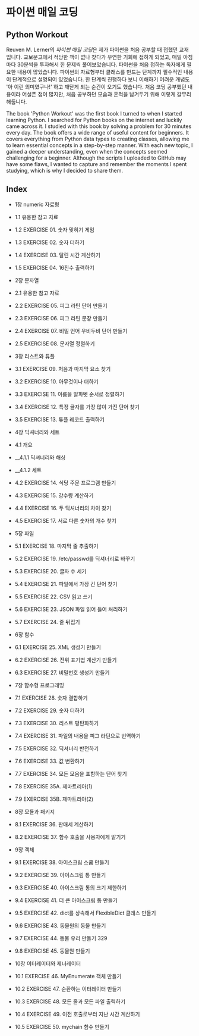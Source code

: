 # 파이썬 매일 코딩
## Python Workout

Reuven M. Lerner의 *파이썬 매일 코딩*은 제가 파이썬을 처음 공부할 때 접했던 교재입니다. 
교보문고에서 적당한 책이 없나 찾다가 우연한 기회에 접하게 되었고, 매일 아침마다 30분씩을 투자해서 한 문제씩 풀어보았습니다. 
파이썬을 처음 접하는 독자에게 필요한 내용이 많았습니다. 
파이썬의 자료형부터 클래스를 만드는 단계까지 필수적인 내용이 단계적으로 설명되어 있었습니다. 
한 단계씩 진행하다 보니 이해하기 어려운 개념도 '아 이런 의미였구나!' 하고 깨닫게 되는 순간이 오기도 했습니다. 
처음 코딩 공부했던 내용이라 어설픈 점이 많지만, 처음 공부하던 모습과 흔적을 남겨두기 위해 이렇게 갈무리해둡니다.

The book 'Python Workout' was the first book I turned to when I started learning Python. 
I searched for Python books on the internet and luckily came across it. 
I studied with this book by solving a problem for 30 minutes every day. 
The book offers a wide range of useful content for beginners. 
It covers everything from Python data types to creating classes, allowing me to learn essential concepts in a step-by-step manner. 
With each new topic, I gained a deeper understanding, even when the concepts seemed challenging for a beginner. 
Although the scripts I uploaded to GitHub may have some flaws, I wanted to capture and remember the moments I spent studying, which is why I decided to share them.


## Index
* 1장 numeric 자료형
 * 1.1 유용한 참고 자료
 * 1.2 EXERCISE 01. 숫자 맞히기 게임
 * 1.3 EXERCISE 02. 숫자 더하기
 * 1.4 EXERCISE 03. 달린 시간 계산하기
 * 1.5 EXERCISE 04. 16진수 출력하기

* 2장 문자열
 * 2.1 유용한 참고 자료
 * 2.2 EXERCISE 05. 피그 라틴 단어 만들기
 * 2.3 EXERCISE 06. 피그 라틴 문장 만들기
 * 2.4 EXERCISE 07. 비밀 언어 우비두비 단어 만들기
 * 2.5 EXERCISE 08. 문자열 정렬하기

* 3장 리스트와 튜플
 * 3.1 EXERCISE 09. 처음과 마지막 요소 찾기
 * 3.2 EXERCISE 10. 아무것이나 더하기
 * 3.3 EXERCISE 11. 이름을 알파벳 순서로 정렬하기
 * 3.4 EXERCISE 12. 특정 글자를 가장 많이 가진 단어 찾기
 * 3.5 EXERCISE 13. 튜플 레코드 출력하기

* 4장 딕셔너리와 세트
 * 4.1 개요
  * __4.1.1 딕셔너리와 해싱
  * __4.1.2 세트
 * 4.2 EXERCISE 14. 식당 주문 프로그램 만들기
 * 4.3 EXERCISE 15. 강수량 계산하기
 * 4.4 EXERCISE 16. 두 딕셔너리의 차이 찾기
 * 4.5 EXERCISE 17. 서로 다른 숫자의 개수 찾기

* 5장 파일
 * 5.1 EXERCISE 18. 마지막 줄 추출하기
 * 5.2 EXERCISE 19. /etc/passwd를 딕셔너리로 바꾸기
 * 5.3 EXERCISE 20. 글자 수 세기
 * 5.4 EXERCISE 21. 파일에서 가장 긴 단어 찾기
 * 5.5 EXERCISE 22. CSV 읽고 쓰기
 * 5.6 EXERCISE 23. JSON 파일 읽어 들여 처리하기
 * 5.7 EXERCISE 24. 줄 뒤집기

* 6장 함수
 * 6.1 EXERCISE 25. XML 생성기 만들기
 * 6.2 EXERCISE 26. 전위 표기법 계산기 만들기
 * 6.3 EXERCISE 27. 비밀번호 생성기 만들기

* 7장 함수형 프로그래밍
 * 7.1 EXERCISE 28. 숫자 결합하기
 * 7.2 EXERCISE 29. 숫자 더하기
 * 7.3 EXERCISE 30. 리스트 평탄화하기
 * 7.4 EXERCISE 31. 파일의 내용을 피그 라틴으로 번역하기
 * 7.5 EXERCISE 32. 딕셔너리 반전하기
 * 7.6 EXERCISE 33. 값 변환하기
 * 7.7 EXERCISE 34. 모든 모음을 포함하는 단어 찾기
 * 7.8 EXERCISE 35A. 제마트리아(1)
 * 7.9 EXERCISE 35B. 제마트리아(2)

* 8장 모듈과 패키지
 * 8.1 EXERCISE 36. 판매세 계산하기
 * 8.2 EXERCISE 37. 함수 호출을 사용자에게 맡기기

* 9장 객체
 * 9.1 EXERCISE 38. 아이스크림 스쿱 만들기
 * 9.2 EXERCISE 39. 아이스크림 통 만들기
 * 9.3 EXERCISE 40. 아이스크림 통의 크기 제한하기
 * 9.4 EXERCISE 41. 더 큰 아이스크림 통 만들기
 * 9.5 EXERCISE 42. dict를 상속해서 FlexibleDict 클래스 만들기
 * 9.6 EXERCISE 43. 동물원의 동물 만들기
 * 9.7 EXERCISE 44. 동물 우리 만들기 329
 * 9.8 EXERCISE 45. 동물원 만들기

* 10장 이터레이터와 제너레이터
 * 10.1 EXERCISE 46. MyEnumerate 객체 만들기
 * 10.2 EXERCISE 47. 순환하는 이터레이터 만들기
 * 10.3 EXERCISE 48. 모든 줄과 모든 파일 출력하기
 * 10.4 EXERCISE 49. 이전 호출로부터 지난 시간 계산하기
 * 10.5 EXERCISE 50. mychain 함수 만들기
